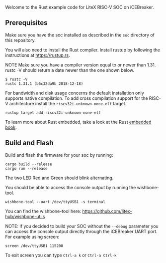 Welcome to the Rust example code for LiteX RISC-V SOC on iCEBreaker.

## Prerequisites

Make sure you have the soc installed as described in the `soc` directory of this repository.

You will also need to install the Rust compiler. Install rustup by following the instructions at https://rustup.rs.

NOTE Make sure you have a compiler version equal to or newer than 1.31. rustc -V should return a date newer than the one shown below.

```
$ rustc -V
rustc 1.31.1 (b6c32da9b 2018-12-18)
```

For bandwidth and disk usage concerns the default installation only supports native compilation. To add cross compilation support for the RISC-V architecture install the `riscv32i-unknown-none-elf` target.

```
rustup target add riscv32i-unknown-none-elf
```

To learn more about Rust embedded, take a look at the Rust [embedded book](https://rust-embedded.github.io/book/).

## Build and Flash

Build and flash the firmware for your soc by running:
```
cargo build --release
cargo run --release
```

The two LED Red and Green should blink alternating.

You should be able to access the console output by running the wishbone-tool.

```
wishbone-tool --uart /dev/ttyUSB1 -s terminal
```

You can find the wishbone-tool here: https://github.com/litex-hub/wishbone-utils

NOTE: If you decided to build your SOC without the `--debug` parameter you can access the console output directly through the iCEBreaker UART port. For example using screen:

```
screen /dev/ttyUSB1 115200
```

To exit screen you can type `Ctrl-a k` or `Ctrl-a Ctrl-k`
